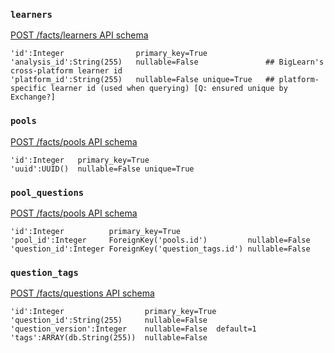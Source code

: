 
### `learners`
[POST /facts/learners API schema](https://biglearnadmin-qa.openstax.org/docs/facts.html#post--facts-learners)
```
'id':Integer                primary_key=True
'analysis_id':String(255)   nullable=False               ## BigLearn's cross-platform learner id
'platform_id':String(255)   nullable=False unique=True   ## platform-specific learner id (used when querying) [Q: ensured unique by Exchange?]
```

### `pools`
[POST /facts/pools API schema](https://biglearnadmin-qa.openstax.org/docs/facts.html#post--facts-pools)
```
'id':Integer   primary_key=True
'uuid':UUID()  nullable=False unique=True
```

### `pool_questions`
[POST /facts/pools API schema](https://biglearnadmin-qa.openstax.org/docs/facts.html#post--facts-pools)
```
'id':Integer          primary_key=True
'pool_id':Integer     ForeignKey('pools.id')         nullable=False
'question_id':Integer ForeignKey('question_tags.id') nullable=False
```

### `question_tags`
[POST /facts/questions API schema](https://biglearnadmin-qa.openstax.org/docs/facts.html#post--facts-questions)
```
'id':Integer                  primary_key=True
'question_id':String(255)     nullable=False
'question_version':Integer    nullable=False  default=1 
'tags':ARRAY(db.String(255))  nullable=False
```
